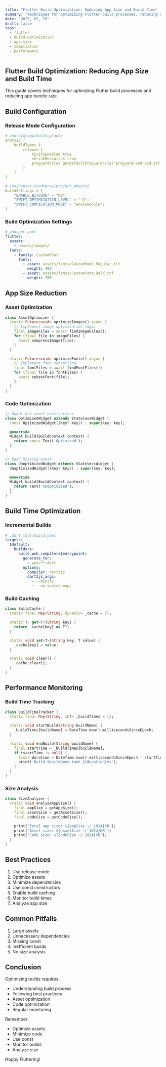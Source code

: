 ```yaml
---
title: "Flutter Build Optimization: Reducing App Size and Build Time"
summary: "Techniques for optimizing Flutter build processes, reducing app bundle size, and improving compilation times."
date: "2025, 07, 25"
draft: false
tags:
  - flutter
  - build-optimization
  - app-size
  - compilation
  - performance
---
```


## Flutter Build Optimization: Reducing App Size and Build Time

This guide covers techniques for optimizing Flutter build processes and reducing app bundle size.

## Build Configuration

### Release Mode Configuration

```yaml
# android/app/build.gradle
android {
    buildTypes {
        release {
            minifyEnabled true
            shrinkResources true
            proguardFiles getDefaultProguardFile('proguard-android.txt'), 'proguard-rules.pro'
        }
    }
}

# ios/Runner.xcodeproj/project.pbxproj
buildSettings = {
    "ENABLE_BITCODE" = "NO";
    "SWIFT_OPTIMIZATION_LEVEL" = "-O";
    "SWIFT_COMPILATION_MODE" = "wholemodule";
}
```

### Build Optimization Settings

```yaml
# pubspec.yaml
flutter:
  assets:
    - assets/images/
  fonts:
    - family: CustomFont
      fonts:
        - asset: assets/fonts/CustomFont-Regular.ttf
          weight: 400
        - asset: assets/fonts/CustomFont-Bold.ttf
          weight: 700
```

## App Size Reduction

### Asset Optimization

```dart
class AssetOptimizer {
  static Future<void> optimizeImages() async {
    // Implement image optimization logic
    final imageFiles = await findImageFiles();
    for (final file in imageFiles) {
      await compressImage(file);
    }
  }

  static Future<void> optimizeFonts() async {
    // Implement font subsetting
    final fontFiles = await findFontFiles();
    for (final file in fontFiles) {
      await subsetFont(file);
    }
  }
}
```

### Code Optimization

```dart
// Good: Use const constructors
class OptimizedWidget extends StatelessWidget {
  const OptimizedWidget({Key? key}) : super(key: key);

  @override
  Widget build(BuildContext context) {
    return const Text('Optimized');
  }
}

// Bad: Missing const
class UnoptimizedWidget extends StatelessWidget {
  UnoptimizedWidget({Key? key}) : super(key: key);

  @override
  Widget build(BuildContext context) {
    return Text('Unoptimized');
  }
}
```

## Build Time Optimization

### Incremental Builds

```yaml
# .dart_tool/build.yaml
targets:
  $default:
    builders:
      build_web_compilers|entrypoint:
        generate_for:
          - web/**.dart
        options:
          compiler: dart2js
          dart2js_args:
            - --minify
            - --no-source-maps
```

### Build Caching

```dart
class BuildCache {
  static final Map<String, dynamic> _cache = {};

  static T? get<T>(String key) {
    return _cache[key] as T?;
  }

  static void set<T>(String key, T value) {
    _cache[key] = value;
  }

  static void clear() {
    _cache.clear();
  }
}
```

## Performance Monitoring

### Build Time Tracking

```dart
class BuildTimeTracker {
  static final Map<String, int> _buildTimes = {};

  static void startBuild(String buildName) {
    _buildTimes[buildName] = DateTime.now().millisecondsSinceEpoch;
  }

  static void endBuild(String buildName) {
    final startTime = _buildTimes[buildName];
    if (startTime != null) {
      final duration = DateTime.now().millisecondsSinceEpoch - startTime;
      print('Build $buildName took ${duration}ms');
    }
  }
}
```

### Size Analysis

```dart
class SizeAnalyzer {
  static void analyzeAppSize() {
    final appSize = getAppSize();
    final assetSize = getAssetSize();
    final codeSize = getCodeSize();

    print('Total app size: ${appSize ~/ 1024}KB');
    print('Asset size: ${assetSize ~/ 1024}KB');
    print('Code size: ${codeSize ~/ 1024}KB');
  }
}
```

## Best Practices

1. Use release mode
2. Optimize assets
3. Minimize dependencies
4. Use const constructors
5. Enable build caching
6. Monitor build times
7. Analyze app size

## Common Pitfalls

1. Large assets
2. Unnecessary dependencies
3. Missing const
4. Inefficient builds
5. No size analysis

## Conclusion

Optimizing builds requires:

- Understanding build process
- Following best practices
- Asset optimization
- Code optimization
- Regular monitoring

Remember:

- Optimize assets
- Minimize code
- Use const
- Monitor builds
- Analyze size

Happy Fluttering!
